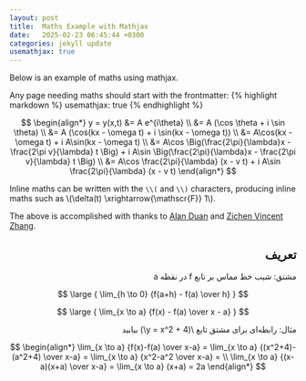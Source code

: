 ```yaml
---
layout: post
title:  Maths Example with Mathjax
date:   2025-02-23 06:45:44 +0300
categories: jekyll update
usemathjax: true
---
```


Below is an example of maths using mathjax. 

Any page needing maths should start with the frontmatter:
{% highlight markdown %}
usemathjax: true
{% endhighlight %}

$$ 
\begin{align*}
y = y(x,t) &= A e^{i\theta} \\
&= A (\cos \theta + i \sin \theta) \\
&= A (\cos(kx - \omega t) + i \sin(kx - \omega t)) \\
&= A\cos(kx - \omega t) + i A\sin(kx - \omega t)  \\
&= A\cos \Big(\frac{2\pi}{\lambda}x - \frac{2\pi v}{\lambda} t \Big) + i A\sin \Big(\frac{2\pi}{\lambda}x - \frac{2\pi v}{\lambda} t \Big)  \\
&= A\cos \frac{2\pi}{\lambda} (x - v t) + i A\sin \frac{2\pi}{\lambda} (x - v t)
\end{align*}
$$

Inline maths can be written with the `\\(` and `\\)` characters, producing inline maths
such as \\(\delta(t) \xrightarrow{\mathscr{F}} 1\\).

The above is accomplished with thanks to [Alan Duan](https://alanduan.me/random/mathjax/) and [Zichen Vincent Zhang](https://webdocs.cs.ualberta.ca/~zichen2/blog/coding/setup/2019/02/17/how-to-add-mathjax-support-to-jekyll.html.).



<div dir="rtl">
<h2>تعریف</h2>
مشتق: شیب خط مماس بر تابع f در نقطه a
</div>

$$
\large {
\lim_{h \to 0} {f(a+h) - f(a) \over h} 
}
$$

$$
\large {
\lim_{x \to a} {f(x) - f(a) \over x - a} 
}
$$

<div dir="rtl">
مثال: رابطه‌ای برای مشتق تابع \(y = x^2 + 4\) بیابید
</div>

$$
\begin{align*}
\lim_{x \to a} {f(x)-f(a) \over x-a} =
\lim_{x \to a} {(x^2+4)-(a^2+4) \over x-a} = 
\lim_{x \to a} {x^2-a^2 \over x-a} = \\
\lim_{x \to a} {(x-a)(x+a) \over x-a} =
\lim_{x \to a} (x+a) = 2a
\end{align*}
$$

